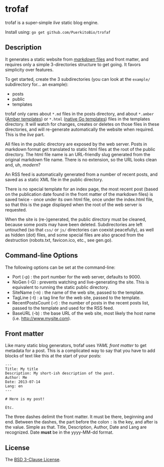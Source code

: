 # trofaf

trofaf is a super-simple *live* static blog engine.

Install using: `go get github.com/PuerkitoBio/trofaf`

## Description

It generates a static website from [*markdown* files][1] and front matter, and requires only a simple 3-directories structure to get going. It favors simplicity over features.

To get started, create the 3 subdirectories (you can look at the `example/` subdirectory for... an example): 

* posts 
* public 
* templates

trofaf only cares about `*.md` files in the posts directory, and about `*.amber` ([Amber templates][2]) or `*.html` ([native Go templates][3]) files in the templates directory. It will watch for changes, creates or deletes on those files in these directories, and will re-generate automatically the website when required. This is the *live* part.

All files in the public directory are exposed by the web server. Posts in markdown format get translated to static html files at the root of the public directory. The html file name is an URL-friendly slug generated from the original markdown file name. There is no extension, so the URL looks clean and, uh, *modern*?

An RSS feed is automatically generated from a number of recent posts, and saved as a static XML file in the public directory.

There is no special template for an index page, the most recent post (based on the publication date found in the front matter of the markdown files) is saved twice - once under its own html file, once under the index.html file, so that this is the page displayed when the root of the web server is requested.

When the site is (re-)generated, the public directory must be cleaned, because some posts may have been deleted. Subdirectories are left untouched (so that `css/` or `js/` directories can coexist peacefully), as well as hidden (dot) files, and some special files are also graced from the destruction (robots.txt, favicon.ico, etc., see gen.go).

## Command-line Options

The following options can be set at the command-line: 

* Port (-p) : the port number for the web server, defaults to 9000.
* NoGen (-G) : prevents watching and live-generating the site. This is equivalent to running the static public directory.
* SiteName (-n) : the name of the web site, passed to the template.
* TagLine (-t) : a tag line for the web site, passed to the template.
* RecentPostsCount (-r) : the number of posts in the recent posts list, passed to the template and used for the RSS feed.
* BaseURL (-b) : the base URL of the web site, most likely the host name (i.e. http://www.mysite.com).

## Front matter

Like many static blog generators, trofaf uses *YAML front matter* to get metadata for a post. This is a complicated way to say that you have to add blocks of text like this at the start of your posts:

```
---
Title: My title
Description: My short-ish description of the post.
Author: Me
Date: 2013-07-14
Lang: en
---

# Here is my post!

Etc.
```

The three dashes delimit the front matter. It must be there, beginning and end. Between the dashes, the part before the colon `:` is the key, and after is the value. Simple as that. Title, Description, Author, Date and Lang are recognized. Date **must** be in the yyyy-MM-dd format.

## License

The [BSD 3-Clause License][4].

[1]: http://daringfireball.net/projects/markdown/syntax
[2]: https://github.com/eknkc/amber
[3]: http://golang.org/pkg/html/template/
[4]: http://opensource.org/licenses/BSD-3-Clause
